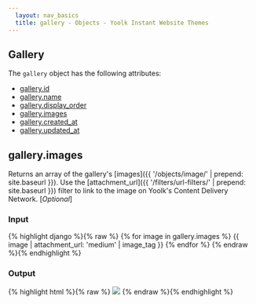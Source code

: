 ```yaml
---
  layout: nav_basics
  title: gallery - Objects - Yoolk Instant Website Themes
---
```


<h2 class="section-title">Gallery</h2>

The <code>gallery</code> object has the following attributes:

<div class="panel">
  <div class="panel-body">
    <ul>
      <li>
        <a href="#id">gallery.id</a>
      </li>
      <li>
        <a href="#name">gallery.name</a>
      </li>
      <li>
        <a href="#display_order">gallery.display_order</a>
      </li>
      <li>
        <a href="#images">gallery.images</a>
      </li>
      <li>
        <a href="#created_at">gallery.created_at</a>
      </li>
      <li>
        <a href="#updated_at">gallery.updated_at</a>
      </li>
    </ul>
  </div>
</div>

<h2 class="tags" id="image">gallery.images</h2>

Returns an array of the gallery's [images]({{ '/objects/image/' | prepend: site.baseurl }}). Use the [attachment_url]({{ '/filters/url-filters/' | prepend: site.baseurl }}) filter to link to the image on Yoolk's Content Delivery Network. [*Optional*]

<div class="panel">
  <div class="panel-header">
    <h3>Input</h3>
  </div>
  <div class="panel-body">
{% highlight django %}{% raw %}
{% for image in gallery.images %}
  {{ image | attachment_url: 'medium' | image_tag }}
{% endfor %}
{% endraw %}{% endhighlight %}
  </div>
</div>

<div class="panel">
  <div class="panel-header">
    <h3>Output</h3>
  </div>
  <div class="panel-body">
{% highlight html %}{% raw %}
<img src="http://s-yoolk-images1.yoolk.com/kh/gallery_images/medium/1367097277/1250047?1367097277" />
{% endraw %}{% endhighlight %}
  </div>
</div>